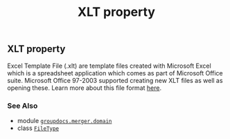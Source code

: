 ﻿---
title: XLT property
second_title: GroupDocs.Merger for Python via .NET API References
description: 
type: docs
url: /python-net/groupdocs.merger.domain/filetype/xlt/
is_root: false
weight: 760
---

## XLT property


Excel Template File (.xlt) are template files created with Microsoft Excel which is a spreadsheet application which comes as part of Microsoft Office suite.  Microsoft Office 97-2003 supported creating new XLT files as well as opening these. 
Learn more about this file format [here](https://docs.fileformat.com/spreadsheet/xlt).

### See Also
* module [`groupdocs.merger.domain`](../../)
* class [`FileType`](/merger/python-net/groupdocs.merger.domain/filetype)
